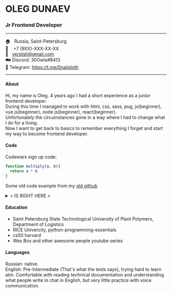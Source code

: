 # OLEG DUNAEV
### Jr Frontend Developer
---
&#127968; &nbsp; Russia, Saint-Petersburg  
&#128241; &nbsp;&nbsp;&nbsp;+7 (9XX)-XXX-XX-XX  
&#128231; &nbsp;&nbsp;yerolgit@gmail.com  
&#128490; Discord: 30Owls#8413  
&#128747; Telegram: https://t.me/Snailsloth  


---

#### About  
Hi, my name is Oleg.
4 years ago I had a short experience as a junior frontend developer.  
During this time I managed to work with html, css, sass, pug, js(beginner), vue js(beginner), node js(beginner), react(beginner).  
Unfortunately the circumstances gone in a way where I had to change what I do for a living.  
Now I want to get back to basics to remember everything I forget and start my way to become frontend developer.  

#### Code  

Codewars sign up code:  

```javascript
function multiply(a, b){
  return a * b
}
```  


Some old code example from my [old github](https://github.com/Snailsloth?tab=repositories) 

<details><summary>> IS RIGHT HERE <</summary>
<p>

```javascript
function getResults(body){
	const $ = cheerio.load(body);
	const vacansys = $('.vacancy-serp-item ');
	const results = [];

	vacansys.each((index, element) => {
		const result = $(element);
		const title = result.find('[data-qa="vacancy-serp__vacancy-title"]').text();
		const salary = result.find('[data-qa="vacancy-serp__vacancy-compensation"]').text();
		const link = result.find('a.bloko-link').attr('href');
		const responsibility = result.find('div[data-qa="vacancy-serp__vacancy_snippet_responsibility"]').text();
		const requirement = result.find('div[data-qa="vacancy-serp__vacancy_snippet_requirement"]').text();
		const employerRaw = result.find('a[data-qa="vacancy-serp__vacancy-employer"]');
		const employer = {
			name: employerRaw.text(),
			link: baseURL + employerRaw.attr('href')
		};
		const address = result.find('[data-qa="vacancy-serp__vacancy-address"]').text();
		const date = result.find('span.vacancy-serp-item__publication-date').text();

		results.push({
			title,
			salary,
			link,
			responsibility,
			requirement,
			employer,
			address,
			date
		});
	})

	return results;
}
```

</p>
</details>


#### Education  

* Saint Petersburg State Technological University of Plant Polymers, Department of Logistics
* RICE Univercity, python-programming-essentials
* cs50 harvard
* Wes Bos and other awesome people youtube series


#### Languages  

Russian: native.  
English: Pre-Intermediate (That's what the tests says), trying hard to learn atm.
Comfortable with reading technical documentation and understanding what people write in chat in English, but very little practice with voice communication.
